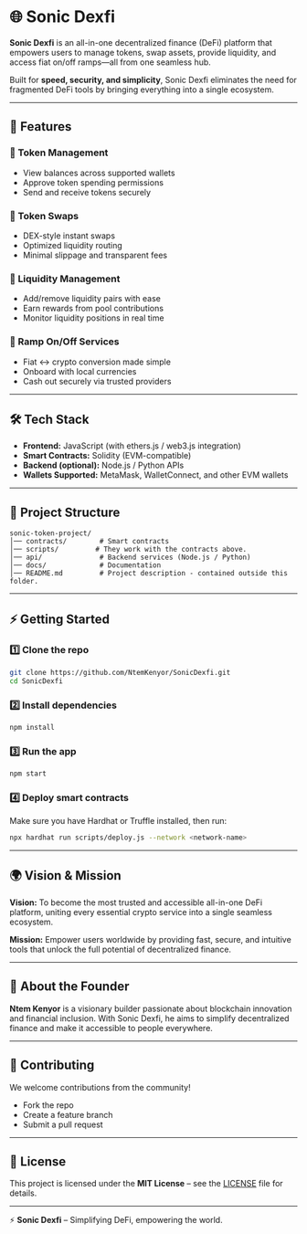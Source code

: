 # 🌐 Sonic Dexfi

**Sonic Dexfi** is an all-in-one decentralized finance (DeFi) platform that empowers users to manage tokens, swap assets, provide liquidity, and access fiat on/off ramps—all from one seamless hub.

Built for **speed, security, and simplicity**, Sonic Dexfi eliminates the need for fragmented DeFi tools by bringing everything into a single ecosystem.

---

## 🚀 Features

### 🔹 Token Management

* View balances across supported wallets
* Approve token spending permissions
* Send and receive tokens securely

### 🔹 Token Swaps

* DEX-style instant swaps
* Optimized liquidity routing
* Minimal slippage and transparent fees

### 🔹 Liquidity Management

* Add/remove liquidity pairs with ease
* Earn rewards from pool contributions
* Monitor liquidity positions in real time

### 🔹 Ramp On/Off Services

* Fiat ↔ crypto conversion made simple
* Onboard with local currencies
* Cash out securely via trusted providers

---

## 🛠️ Tech Stack

* **Frontend:** JavaScript (with ethers.js / web3.js integration)
* **Smart Contracts:** Solidity (EVM-compatible)
* **Backend (optional):** Node.js / Python APIs
* **Wallets Supported:** MetaMask, WalletConnect, and other EVM wallets

---

## 📂 Project Structure

```
sonic-token-project/
│── contracts/        # Smart contracts
│── scripts/         # They work with the contracts above.
│── api/              # Backend services (Node.js / Python)
│── docs/             # Documentation
│── README.md         # Project description - contained outside this folder.
```

---

## ⚡ Getting Started

### 1️⃣ Clone the repo

```bash
git clone https://github.com/NtemKenyor/SonicDexfi.git
cd SonicDexfi
```

### 2️⃣ Install dependencies

```bash
npm install
```

### 3️⃣ Run the app

```bash
npm start
```

### 4️⃣ Deploy smart contracts

Make sure you have Hardhat or Truffle installed, then run:

```bash
npx hardhat run scripts/deploy.js --network <network-name>
```

---

## 🌍 Vision & Mission

**Vision:** To become the most trusted and accessible all-in-one DeFi platform, uniting every essential crypto service into a single seamless ecosystem.

**Mission:** Empower users worldwide by providing fast, secure, and intuitive tools that unlock the full potential of decentralized finance.

---

## 👤 About the Founder

**Ntem Kenyor** is a visionary builder passionate about blockchain innovation and financial inclusion. With Sonic Dexfi, he aims to simplify decentralized finance and make it accessible to people everywhere.

---

## 🤝 Contributing

We welcome contributions from the community!

* Fork the repo
* Create a feature branch
* Submit a pull request

<!-- Please read our **[CONTRIBUTING.md](CONTRIBUTING.md)** for guidelines. -->

---

## 📜 License

This project is licensed under the **MIT License** – see the [LICENSE](LICENSE) file for details.

---

⚡ **Sonic Dexfi** – Simplifying DeFi, empowering the world.

